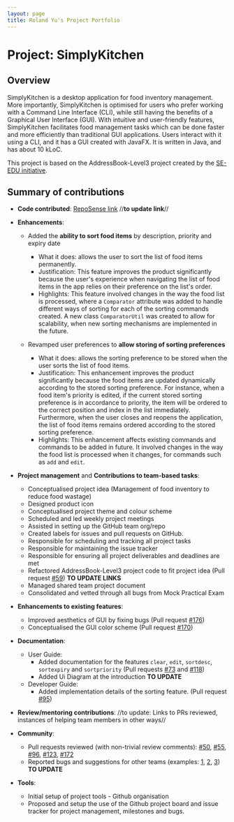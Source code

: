 ```yaml
---
layout: page
title: Roland Yu's Project Portfolio
---
```

      
# Project: SimplyKitchen
           
## Overview

SimplyKitchen is a desktop application for food inventory management.
More importantly, SimplyKitchen is optimised for users who prefer working with a Command Line Interface (CLI), while still having the benefits of a Graphical User Interface (GUI).
With intuitive and user-friendly features, SimplyKitchen facilitates food management tasks which can be done faster and more efficiently than traditional GUI applications.
Users interact with it using a CLI, and it has a GUI created with JavaFX. It is written in Java, and has about 10 kLoC.

This project is based on the AddressBook-Level3 project created by the [SE-EDU initiative](https://se-education.org/).

## Summary of contributions

* **Code contributed**:  [RepoSense link](https://nus-cs2103-ay2021s1.github.io/tp-dashboard/#search=rolandyuwy&sort=groupTitle&sortWithin=title&since=2020-08-14&timeframe=commit&mergegroup=&groupSelect=groupByRepos&breakdown=false&until=2020-12-02)
//**to update link**//

* **Enhancements**:
    * Added the **ability to sort food items** by description, priority and expiry date
      * What it does: allows the user to sort the list of food items permanently.
      * Justification: This feature improves the product significantly because the user's experience when navigating the list of food items in the app relies on their preference on the list's order.
      * Highlights: This feature involved changes in the way the food list is processed, where a `Comparator` attribute was added to handle different ways of sorting for each of the sorting commands created. A new class `ComparatorUtil` was created to allow for scalability, when new sorting mechanisms are implemented in the future.

    * Revamped user preferences to **allow storing of sorting preferences**
      * What it does: allows the sorting preference to be stored when the user sorts the list of food items.
      * Justification: This enhancement improves the product significantly because the food items are updated dynamically according to the stored sorting preference. For instance, when a food item's priority is edited, if the current stored sorting preference is in accordance to priority, the item will be ordered to the correct position and index in the list immediately.
      Furthermore, when the user closes and reopens the application, the list of food items remains ordered according to the stored sorting preference.
      * Highlights: This enhancement affects existing commands and commands to be added in future. It involved changes in the way the food list is processed when it changes, for commands such as `add` and `edit`.

* **Project management** and **Contributions to team-based tasks**:
    * Conceptualised project idea (Management of food inventory to reduce food wastage)
    * Designed product icon
    * Conceptualised project theme and colour scheme
    * Scheduled and led weekly project meetings
    * Assisted in setting up the GitHub team org/repo
    * Created labels for issues and pull requests on GitHub.
    * Responsible for scheduling and tracking all project tasks
    * Responsible for maintaining the issue tracker
    * Responsible for ensuring all project deliverables and deadlines are met
    * Refactored AddressBook-Level3 project code to fit project idea (Pull request [\#59]()) **TO UPDATE LINKS**
    * Managed shared team project document
    * Consolidated and vetted through all bugs from Mock Practical Exam

* **Enhancements to existing features**:
    * Improved aesthetics of GUI by fixing bugs (Pull request [\#176]())
    * Conceptualised the GUI color scheme (Pull request [\#170]())

* **Documentation**:
    * User Guide:
        * Added documentation for the features `clear`, `edit`, `sortdesc`, `sortexpiry` and `sortpriority` (Pull requests [\#73]() and [\#118]())
        * Added Ui Diagram at the introduction **TO UPDATE**
    * Developer Guide:
        * Added implementation details of the sorting feature. (Pull request [\#95]())

* **Review/mentoring contributions**:
//to update: Links to PRs reviewed, instances of helping team members in other ways//

* **Community**:
  * Pull requests reviewed (with non-trivial review comments): [\#50](), [\#55](), [\#96](), [\#123](), [\#172]()
  * Reported bugs and suggestions for other teams (examples: [1](), [2](), [3]()) **TO UPDATE**

* **Tools**:
  * Initial setup of project tools - Github organisation
  * Proposed and setup the use of the Github project board and issue tracker for project management, milestones and bugs.
